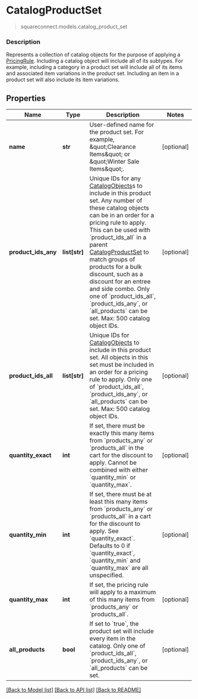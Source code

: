 # CatalogProductSet
> squareconnect.models.catalog_product_set

### Description

Represents a collection of catalog objects for the purpose of applying a [PricingRule](#type-pricingrule). Including a catalog object will include all of its subtypes. For example, including a category in a product set will include all of its items and associated item variations in the product set. Including an item in a product set will also include its item variations.

## Properties
Name | Type | Description | Notes
------------ | ------------- | ------------- | -------------
**name** | **str** |  User-defined name for the product set. For example, \&quot;Clearance Items\&quot; or \&quot;Winter Sale Items\&quot;. | [optional] 
**product_ids_any** | **list[str]** | Unique IDs for any [CatalogObjects](#type-catalogobject)s to include in this product set. Any number of these catalog objects can be in an order for a pricing rule to apply.  This can be used with &#x60;product_ids_all&#x60; in a parent [CatalogProductSet](#type-catalogproductset) to match groups of products for a bulk discount, such as a discount for an entree and side combo.  Only one of &#x60;product_ids_all&#x60;, &#x60;product_ids_any&#x60;, or &#x60;all_products&#x60; can be set.  Max: 500 catalog object IDs. | [optional] 
**product_ids_all** | **list[str]** | Unique IDs for [CatalogObjects](#type-catalogobject) to include in this product set. All objects in this set must be included in an order for a pricing rule to apply.  Only one of &#x60;product_ids_all&#x60;, &#x60;product_ids_any&#x60;, or &#x60;all_products&#x60; can be set.  Max: 500 catalog object IDs. | [optional] 
**quantity_exact** | **int** | If set, there must be exactly this many items from &#x60;products_any&#x60; or &#x60;products_all&#x60; in the cart for the discount to apply.  Cannot be combined with either &#x60;quantity_min&#x60; or &#x60;quantity_max&#x60;. | [optional] 
**quantity_min** | **int** | If set, there must be at least this many items from &#x60;products_any&#x60; or &#x60;products_all&#x60; in a cart for the discount to apply. See &#x60;quantity_exact&#x60;. Defaults to 0 if &#x60;quantity_exact&#x60;, &#x60;quantity_min&#x60; and &#x60;quantity_max&#x60; are all unspecified. | [optional] 
**quantity_max** | **int** | If set, the pricing rule will apply to a maximum of this many items from &#x60;products_any&#x60; or &#x60;products_all&#x60;. | [optional] 
**all_products** | **bool** | If set to &#x60;true&#x60;, the product set will include every item in the catalog.  Only one of &#x60;product_ids_all&#x60;, &#x60;product_ids_any&#x60;, or &#x60;all_products&#x60; can be set. | [optional] 

[[Back to Model list]](../README.md#documentation-for-models) [[Back to API list]](../README.md#documentation-for-api-endpoints) [[Back to README]](../README.md)


